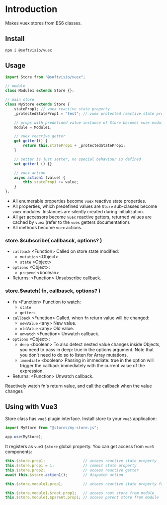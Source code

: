 # Introduction

Makes vuex stores from ES6 classes.

## Install

```shell
npm i @softvisio/vuex
```

## Usage

```javascript
import Store from "@softvisio/vuex";

// module
class Module1 extends Store {};

// main store
class MyStore extends Store {
    stateProp1; // vuex reactive state property
    _protectedStateProp1 = "test"; // vuex protected reactive state property with initial value

    // props with predefined value instance of Store becomes vuex modules
    module = Module1;

    // vuex reactive getter
    get getter1() {
        return this.stateProp1 + _protectedStateProp1;
    }

    // setter is just setter, no special behaviour is defined
    set getter1 () {}

    // vuex action
    async action1 (value) {
        this.stateProp1 += value;
    }
};
```

-   All enumerable properties become `vuex` reactive state properties.
-   All properties, which predefined values are `Store` sub-classes become `vuex` modules. Instances are silently created during initialization.
-   All `get` accessors become `vuex` reactive getters, returned values are cached by `vuex` (refer to the `vuex` getters documentation).
-   All methods become `vuex` actions.

### store.$subscribe( callbasck, options? )

-   `callback` <Function\> Called on store state modified:
    -   `mutation` <Object\>
    -   `state` <Object\>
-   `options` <Object\>:
    -   `prepend` <boolean\>
-   Returns: <Function\> Unsubscribe callback.

### store.$watch( fn, callbasck, options? )

-   `fn` <Function\> Function to watch:
    -   `state`
    -   `getters`
-   `callback` <Function\> Called, when `fn` return value will be changed:
    -   `newValue` <any\> New value.
    -   `oldValue` <any\> Old value.
    -   `unwatch` <Function\> Unwatch callback.
-   `options` <Object\>:
    -   `deep` <boolean\> To also detect nested value changes inside Objects, you need to pass in deep: true in the options argument. Note that you don’t need to do so to listen for Array mutations.
    -   `immediate` <boolean\> Passing in immediate: true in the option will trigger the callback immediately with the current value of the expression.
-   Returns: <Function\> Unwatch callback.

Reactively watch fn's return value, and call the callback when the value changes

## Using with Vue3

Store class has `vue3` plugin interface. Install store to your `vue3` application:

```javascript
import MyStore from "@stores/my-store.js";

app.use(MyStore);
```

It registers as `vue3` `$store` global property. You can get access from `vue3` components:

<!-- prettier-ignore -->
```javascript
this.$store.prop1;                 // accees reactive state property
this.$store.prop1 = 1;             // commit state property
this.$store.prop2;                 // accees reactive getter
await this.$store.action1();       // dispatch action

this.$store.module1.prop1;         // accees reactive state property from module1

this.$store.module1.$root.prop1;   // accees root store from module
this.$store.module1.$parent.prop1; // accees parent store from module
```
